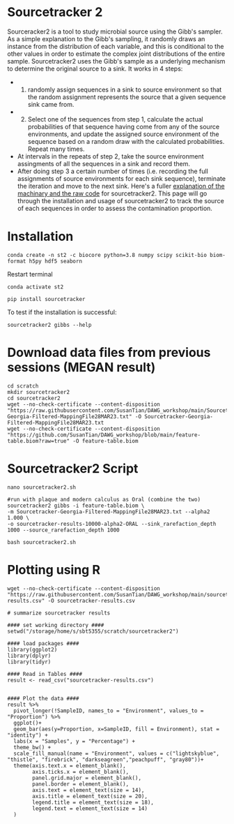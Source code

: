 # Sourcetracker 2
Sourceracker2 is a tool to study microbial source using the Gibb's sampler. As a simple explanation to the Gibb's sampling, it randomly draws an instance from the distribution of each variable, and this is conditional to the other values in order to estimate the complex joint distributions of the entire sample. Sourcetracker2 uses  the Gibb's sample as a underlying mechanism to determine the original source to a sink. It works in 4 steps: 
- 1. randomly assign sequences in a sink to source environment so that the random assignment represents the source that a given sequence sink came from. 
- 2. Select one of the sequences from step 1, calculate the actual probabilities of that sequence having come from any of the source environments, and update the assigned source environment of the sequence based on a random draw with the calculated probabilities. Repeat many times.
- At intervals in the repeats of step 2, take the source environment assingments of all the sequences in a sink and record them.
- After doing step 3 a certain number of times (i.e. recording the full assignments of source environments for each sink sequence), terminate the iteration and move to the next sink.
Here's a fuller [explanation of the machinary and the raw code](https://github.com/biota/sourcetracker2/blob/master/ipynb/Sourcetracking%20using%20a%20Gibbs%20Sampler.ipynb) for sourcetracker2. This page will go through the installation and usage of sourcetracker2 to track the source of each sequences in order to assess the contamination proportion. 

# Installation
```
conda create -n st2 -c biocore python=3.8 numpy scipy scikit-bio biom-format h5py hdf5 seaborn
```
Restart terminal
```
conda activate st2
```
```
pip install sourcetracker
```
To test if the installation is successful: 
```
sourcetracker2 gibbs --help
```

# Download data files from previous sessions (MEGAN result)
```
cd scratch
mkdir sourcetracker2
cd sourcetracker2
wget --no-check-certificate --content-disposition "https://raw.githubusercontent.com/SusanTian/DAWG_workshop/main/Sourcetracker-Georgia-Filtered-MappingFile28MAR23.txt" -O Sourcetracker-Georgia-Filtered-MappingFile28MAR23.txt
wget --no-check-certificate --content-disposition "https://github.com/SusanTian/DAWG_workshop/blob/main/feature-table.biom?raw=true" -O feature-table.biom
```

# Sourcetracker2 Script
```
nano sourcetracker2.sh
```
```
#run with plaque and modern calculus as Oral (combine the two)
sourcetracker2 gibbs -i feature-table.biom \
-m Sourcetracker-Georgia-Filtered-MappingFile28MAR23.txt --alpha2 1.000 \
-o sourcetracker-results-10000-alpha2-ORAL --sink_rarefaction_depth 1000 --source_rarefaction_depth 1000
```
```
bash sourcetracker2.sh
```

# Plotting using R
```
wget --no-check-certificate --content-disposition "https://raw.githubusercontent.com/SusanTian/DAWG_workshop/main/sourcetracker-results.csv" -O sourcetracker-results.csv
```
```
# summarize sourcetracker results 

#### set working directory ####
setwd("/storage/home/s/sbt5355/scratch/sourcetracker2")

#### load packages ####
library(ggplot2)
library(dplyr)
library(tidyr)

#### Read in Tables ####
result <- read_csv("sourcetracker-results.csv")


#### Plot the data ####
result %>% 
  pivot_longer(!SampleID, names_to = "Environment", values_to = "Proportion") %>% 
  ggplot()+
  geom_bar(aes(y=Proportion, x=SampleID, fill = Environment), stat = "identity") +
  labs(x = "Samples", y = "Percentage") +
  theme_bw() +
  scale_fill_manual(name = "Environment", values = c("lightskyblue", "thistle", "firebrick", "darkseagreen","peachpuff", "gray80"))+
  theme(axis.text.x = element_blank(),
        axis.ticks.x = element_blank(),
        panel.grid.major = element_blank(),
        panel.border = element_blank(),
        axis.text = element_text(size = 14),
        axis.title = element_text(size = 20),
        legend.title = element_text(size = 18),
        legend.text = element_text(size = 14)
  )
